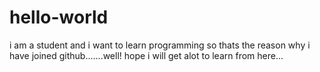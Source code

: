 # hello-world
i am a student and i want to learn programming so thats the reason why i have joined github.......well! hope i will get alot to learn from here...
